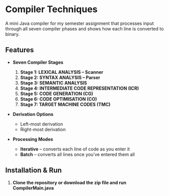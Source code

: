 # Compiler Techniques

A mini Java compiler for my semester assignment that processes input through all seven compiler phases and shows how each line is converted to binary.

## Features

- **Seven Compiler Stages**  
  1. **Stage 1: LEXICAL ANALYSIS – Scanner**  
  2. **Stage 2: SYNTAX ANALYSIS – Parser**  
  3. **Stage 3: SEMANTIC ANALYSIS**  
  4. **Stage 4: INTERMEDIATE CODE REPRESENTATION (ICR)**  
  5. **Stage 5: CODE GENERATION (CG)**  
  6. **Stage 6: CODE OPTIMISATION (CO)**  
  7. **Stage 7: TARGET MACHINE CODES (TMC)**  

- **Derivation Options**  
  - Left-most derivation  
  - Right-most derivation  

- **Processing Modes**  
  - **Iterative** – converts each line of code as you enter it  
  - **Batch** – converts all lines once you’ve entered them all

## Installation & Run

1. **Clone the repository or download the zip file and run CompilerMain.java**  

